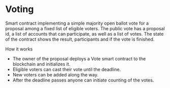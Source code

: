 # Voting
Smart contract implementing a simple majority open ballot vote for a proposal among a fixed list of eligible voters.
The public vote has a proposal id, a list of accounts that can participate, as well as a list of votes. The state of the contract shows the result, participants and if the vote is finished.

How it works
* The owner of the proposal deploys a Vote smart contract to the blockchain and initializes it.
* Eligible voters can cast their vote until the deadline.
* New voters can be added along the way.
* After the deadline passes anyone can initiate counting of the votes.
